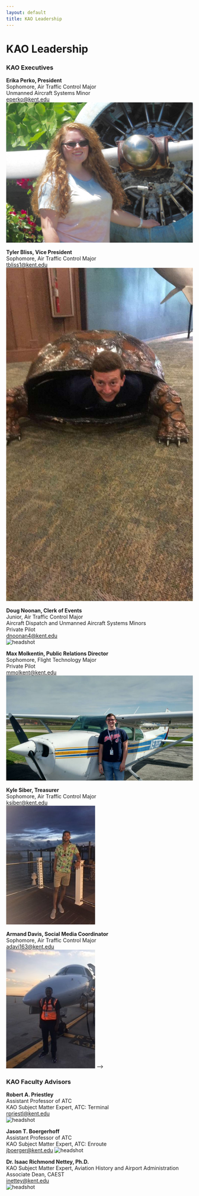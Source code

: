 ```yaml
---
layout: default
title: KAO Leadership
---
```

# KAO Leadership

### KAO Executives

__Erika Perko, President__  
Sophomore, Air Traffic Control Major  
Unmanned Aircraft Systems Minor  
[eperko@kent.edu](mailto:eperko@kent.edu)  
![headshot](/assets/images/leadership/Erika.jpg) 

__Tyler Bliss, Vice President__  
Sophomore, Air Traffic Control Major   
[tbliss1@kent.edu](mailto:tbliss1@kent.edu)  
![headshot](/assets/images/leadership/TB.jpg)

__Doug Noonan, Clerk of Events__  
Junior, Air Traffic Control Major  
Aircraft Dispatch and Unmanned Aircraft Systems Minors    
Private Pilot  
[dnoonan4@kent.edu](mailto:dnoonan4@kent.edu)  
![headshot](/assets/images/leadership/Doug.jpg)

__Max Molkentin, Public Relations Director__  
Sophomore, Flight Technology Major  
Private Pilot  
[mmolkent@kent.edu](mailto:mmolkent@kent.edu)  
![headshot](/assets/images/leadership/MM.jpg)

__Kyle Siber, Treasurer__  
Sophomore, Air Traffic Control Major     
[ksiber@kent.edu](mailto:ksiber@kent.edu)  
![headshot](/assets/images/leadership/Kyle.jpg) 

__Armand Davis, Social Media Coordinator__  
Sophomore, Air Traffic Control Major  
[adavi163@kent.edu](mailto:adavi163@kent.edu)  
![headshot](/assets/images/leadership/Armand.jpg) -->



### KAO Faculty Advisors

__Robert A. Priestley__  
Assistant Professor of ATC  
KAO Subject Matter Expert, ATC: Terminal  
[rpriestl@kent.edu](mailto:rpriestl@kent.edu)  
![headshot](/assets/images/leadership/RP.jpg)

__Jason T. Boergerhoff__  
Assistant Professor of ATC  
KAO Subject Matter Expert, ATC: Enroute  
[jboerger@kent.edu](mailto:jboerger@kent.edu)
![headshot](/assets/images/leadership/JB.jpg)

__Dr. Isaac Richmond Nettey, Ph.D.__  
KAO Subject Matter Expert, Aviation History and Airport Administration  
Associate Dean, CAEST  
[inettey@kent.edu](mailto:inettey@kent.edu)  
![headshot](/assets/images/leadership/IN.jpg)
